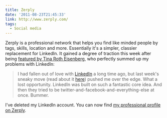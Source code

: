 ```yaml
---
title: Zerply
date: '2011-08-23T21:45:33'
link: http://www.zerply.com/
tags:
  - Social media
---
```

Zerply is a professional network that helps you find like minded people by tags, skills, location and more. Essentially it's a simpler, classier replacement for LinkedIn. It gained a degree of traction this week after being [featured by Tina Roth Eisenberg][1], who perfectly summed up my problems with LinkedIn:

> I had fallen out of love with [LinkedIn][2] a long time ago, but last week's sneaky move (read about it [here][3]) pushed me over the edge. What a lost opportunity. LinkedIn was built on such a fantastic core idea. And then they tried to be twitter-and-facebook-and-everything-else at once. Bummer.

I've deleted my LinkedIn account. You can now find [my professional profile on Zerply][4].

[1]: http://www.swiss-miss.com/2011/08/zerply.html
[2]: http://www.linkedin.com/
[3]: http://gadgetwise.blogs.nytimes.com/2011/08/17/linkedins-social-ad-misstep/
[4]: http://www.zerply.com/profile/paulrobertlloyd/
